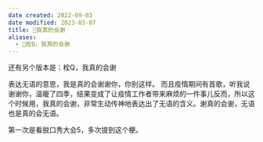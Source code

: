 ```yaml
---
date created: 2022-09-03
date modified: 2023-03-07
title: 🐤我真的会谢
aliases:
  - 🐤栓Q，我真的会谢
---
```


还有另个版本是：栓Q，我真的会谢

表达无语的意思，我是真的会谢谢你，你别这样。
而且疫情期间有首歌，听我说谢谢你，温暖了四季，结果变成了让疫情工作者带来麻烦的一件事儿反而，所以这个时候用，我真的会谢，非常生动传神地表达出了无语的含义。谢真的会谢，无语也是真的会无语。

第一次是看脱口秀大会5，多次提到这个梗。
